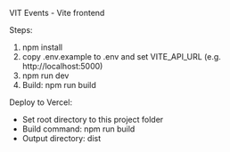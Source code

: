 VIT Events - Vite frontend

Steps:
1. npm install
2. copy .env.example to .env and set VITE_API_URL (e.g. http://localhost:5000)
3. npm run dev
4. Build: npm run build

Deploy to Vercel:
- Set root directory to this project folder
- Build command: npm run build
- Output directory: dist
